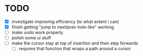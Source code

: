 # TODO

- [x] investigate improving efficiency (to what extent i can)
- [x] finish getting "jump to next/prev hole-like" working
- [ ] make undo work properly
- [ ] polish some ui stuff
- [ ] make the cursor stay at top of insertion and then step forwards
  - [ ] requires that function that wraps a path around a cursor
